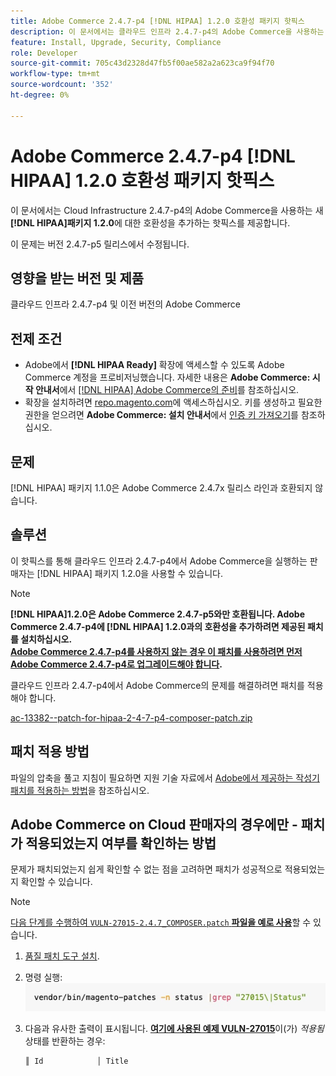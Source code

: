 ```yaml
---
title: Adobe Commerce 2.4.7-p4 [!DNL HIPAA] 1.2.0 호환성 패키지 핫픽스
description: 이 문서에서는 클라우드 인프라 2.4.7-p4의 Adobe Commerce을 사용하는 새  [!DNL HIPAA] 패키지 1.2.0에 대한 호환성을 추가하는 핫픽스를 제공합니다
feature: Install, Upgrade, Security, Compliance
role: Developer
source-git-commit: 705c43d2328d47fb5f00ae582a2a623ca9f94f70
workflow-type: tm+mt
source-wordcount: '352'
ht-degree: 0%

---
```


# Adobe Commerce 2.4.7-p4 [!DNL HIPAA] 1.2.0 호환성 패키지 핫픽스

이 문서에서는 Cloud Infrastructure 2.4.7-p4의 Adobe Commerce을 사용하는 새 **[!DNL HIPAA]패키지 1.2.0**&#x200B;에 대한 호환성을 추가하는 핫픽스를 제공합니다.

이 문제는 버전 2.4.7-p5 릴리스에서 수정됩니다.

## 영향을 받는 버전 및 제품

클라우드 인프라 2.4.7-p4 및 이전 버전의 Adobe Commerce

## 전제 조건

* Adobe에서 **[!DNL HIPAA Ready]** 확장에 액세스할 수 있도록 Adobe Commerce 계정을 프로비저닝했습니다. 자세한 내용은 **Adobe Commerce: 시작 안내서**&#x200B;에서 [[!DNL HIPAA] Adobe Commerce의 준비](https://experienceleague.adobe.com/en/docs/commerce-admin/start/compliance/hipaa-ready-service/overview)를 참조하십시오.
* 확장을 설치하려면 [repo.magento.com](https://repo.magento.com)에 액세스하십시오. 키를 생성하고 필요한 권한을 얻으려면 **Adobe Commerce: 설치 안내서**&#x200B;에서 [인증 키 가져오기](https://experienceleague.adobe.com/en/docs/commerce-operations/installation-guide/prerequisites/authentication-keys)를 참조하십시오.

## 문제

[!DNL HIPAA] 패키지 1.1.0은 Adobe Commerce 2.4.7x 릴리스 라인과 호환되지 않습니다.

## 솔루션

이 핫픽스를 통해 클라우드 인프라 2.4.7-p4에서 Adobe Commerce을 실행하는 판매자는 [!DNL HIPAA] 패키지 1.2.0을 사용할 수 있습니다.

>[!NOTE]
>
>**[!DNL HIPAA]1.2.0은 Adobe Commerce 2.4.7-p5와만 호환됩니다. Adobe Commerce 2.4.7-p4에 [!DNL HIPAA] 1.2.0과의 호환성을 추가하려면 제공된 패치를 설치하십시오.<br><u>Adobe Commerce 2.4.7-p4를 사용하지 않는 경우 이 패치를 사용하려면 먼저 Adobe Commerce 2.4.7-p4로 업그레이드해야 합니다</u>.**

클라우드 인프라 2.4.7-p4에서 Adobe Commerce의 문제를 해결하려면 패치를 적용해야 합니다.

[ac-13382--patch-for-hipaa-2-4-7-p4-composer-patch.zip](assets/ac-13382--patch-for-hipaa-2-4-7-p4-composer-patch.zip)

## 패치 적용 방법

파일의 압축을 풀고 지침이 필요하면 지원 기술 자료에서 [Adobe에서 제공하는 작성기 패치를 적용하는 방법](https://experienceleague.adobe.com/docs/commerce-knowledge-base/kb/how-to/how-to-apply-a-composer-patch-provided-by-magento.html)을 참조하십시오.

## Adobe Commerce on Cloud 판매자의 경우에만 - 패치가 적용되었는지 여부를 확인하는 방법

문제가 패치되었는지 쉽게 확인할 수 없는 점을 고려하면 패치가 성공적으로 적용되었는지 확인할 수 있습니다.

>[!NOTE]
>
><u>다음 단계를 수행하여 `VULN-27015-2.4.7_COMPOSER.patch` **파일을 예로 사용**</u>&#x200B;할 수 있습니다.

1. [품질 패치 도구 설치](https://experienceleague.adobe.com/docs/commerce-operations/tools/quality-patches-tool/usage.html).
1. 명령 실행: <br>
   ![cve-2024-34102-tell-if-patch-applied-code](assets/cve-2024-34102-tell-if-patch-applied-code.png)
1. 다음과 유사한 출력이 표시됩니다. **<u>여기에 사용된 예제 VULN-27015</u>**&#x200B;이(가) *적용됨* 상태를 반환하는 경우:

   ```bash
   ║ Id            │ Title                                                        │ Category        │ Origin                 │ Status      │ Details                                          ║ ║ N/A           │ ../m2-hotfixes/VULN-27015-2.4.7_COMPOSER_patch.patch      │ Other           │ Local                  │ Applied     │ Patch type: Custom                                
   ```

<!-- For Step 2:
     ```bash
    vendor/bin/magento-patches -n status |grep "27015\|Status"
     ```
-->
